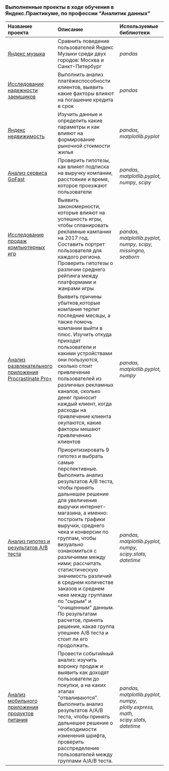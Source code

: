 ### Выполненные проекты в ходе обучения в Яндекс.Практикуме, по профессии "Аналитик данных" 


| Название проекта      | Описание               | Используемые библиотеки     |
| :-------------------- | :--------------------- |:---------------------------|
| [Яндекс музыка](https://github.com/arutiu92elena/yandex_practicum/blob/main/yandex_music.ipynb) | Сравнить поведение пользователей Яндекс Музыки среди двух городов: Москва и Санкт-Петербург| *pandas* |
| [Исследование надежности заемщиков](https://github.com/arutiu92elena/yandex_practicum/blob/main/payers.ipynb) | Выполнить анализ платёжеспособности клиентов, выявить какие факторы влияют на погашение кредита в срок | *pandas* |
| [Яндекс недвижимость](https://github.com/arutiu92elena/yandex_practicum/blob/main/apartments.ipynb)| Изучить данные и определить какие параметры и как влияют на формирование рыночной стоимости жилья  | *pandas, matplotlib.pyplot* |
| [Анализ сервиса GoFast](https://github.com/arutiu92elena/yandex_practicum/blob/main/go_fast.ipynb) | Проверить гипотезы, как влияет подписка на выручку компании, расстояние и время, которое проезжают пользователи | *pandas, matplotlib.pyplot, numpy, scipy* |
| [Исследование продаж компьютерных игр](https://github.com/arutiu92elena/yandex_practicum/blob/main/games.ipynb)| Выявить закономерности, которые влияют на успешность игры, чтобы спланировать рекламные кампании на 2017 год. Составить портрет пользователя для каждого региона. Проверить гипотезы о различии среднего рейтинга между платформами и жанрами игры | *pandas, matplotlib.pyplot, numpy, scipy, missingno, seaborn* |
| [Анализ развлекательного приложения Procrastinate Pro+](https://github.com/arutiu92elena/yandex_practicum/blob/main/procrastinate_pro.ipynb)| Выявить причины убытков,которые компания терпит последние месяцы, а также помочь компании выйти в плюс. Изучить откуда приходят пользователи и какими устройствами они пользуются, сколько стоит привлечение пользователей из различных рекламных каналов, сколько денег приносит каждый клиент, когда расходы на привлечение клиента окупаются, какие факторы мешают привлечению клиентов | *pandas, matplotlib.pyplot, numpy* |
| [Анализ гипотез и результатов А/В теста](https://github.com/arutiu92elena/yandex_practicum/blob/main/A_B%20test.ipynb)| Приоритизировать 9 гипотез и выбрать самые перспективные. Выполнить анализ результатов А/В теста, чтобы принять дальнешее решение для увеличения выручки интернет-магазина, а именно: построить графики выручки, среднего чека и конверсии по группам, чтобы визуально ознакомиться с различиями между ними; рассчитать статистическую значимость различий в среднем количестве заказов и среднем чеке между группами по "сырым" и "очищенным" данным. По результатам расчетов, принять решение, какая группа упешнее А/В теста и стоит ли его продолжать. | *pandas, matplotlib.pyplot, numpy, scipy.stats, datetime* |
| [Анализ мобильного приложения продуктов питания](https://github.com/arutiu92elena/yandex_practicum/blob/main/food_appstore.ipynb)| Провести событийный анализ: изучить воронку продаж и выявить как доходят пользователи до покупки, а на каких этапах "отваливаются". Выполнить анализ результатов А/А/В теста, чтобы принять дальнешее решение о необходимости изменения шрифта, проверить расспределение пользователей между группами А/А/В теста. | *pandas, matplotlib.pyplot, numpy, plotly.express, math, scipy.stats, datetime* |

